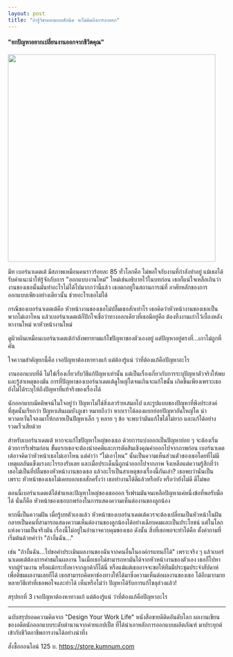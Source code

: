 ```yaml
---
layout: post
title: "ถ้ารู้วิชาออกแบบสักนิด จะไม่คิดถึงการลาออก"
---
```

<h4>"ยกปัญหาอยากเปลี่ยนงานออกจากชีวิตคุณ"</h4>
<img src="https://i.imgur.com/BTnEdxN.jpg" width="480">
<p>มีท เบอร์นาเดตเต้ มีสภาพเหมือนคนราวร้อยละ 85 ทั่วโลกคือ ไม่พอใจกับงานที่กำลังทำอยู่ แม้เธอได้รับคำแนะนำให้รู้จักกับการ "ออกแบบงานใหม่" ใหม่เช่นอธิบายไว้ในบทก่อน เธอก็แน่ใจเหลือเกินว่างานของเธอนั้นมันทำอะไรไม่ได้ไปมากกว่านี้แล้ว เธอตกอยู่ในสถานการณ์ที่ อาศัยหลักของการออกแบบเพียงอย่างเดียวนั้น ช่วยอะไรเธอไม่ได้</p>

<p>กรณีของเบอร์นาเดตเต้คือ หัวหน้างานของเธอไม่ปลื้มเธอสักเท่าไร เธอคิดว่าหัวหน้างานของเธอเป็นพวกไม่เอาไหน แล้วเบอร์นาเดตเต้ก็ปักใจเชื่อว่าทางออกเดียวที่เธอมีอยู่คือ ต้องทิ้งงานเก่าไว้เบื้องหลัง หางานใหม่ หาหัวหน้างานใหม่</p>

<p>ดูผิวเผินเหมือนเบอร์นาเดตเต้กำลังพยายามแก้ไขปัญหาของตัวเองอยู่ แต่ปัญหาอยู่ตรงที่...เกาไม่ถูกที่คัน</p>

<p>ใจความสำคัญยกนี้คือ เจอปัญหาต้องหาทางแก้ แต่ต้องรู้แน่ ว่าที่ต้องแก้คือปัญหาอะไร</p>

<p>งานออกแบบที่ดี ไม่ใช่เรื่องเกี่ยวกับวิธีแก้ปัญหาเท่านั้น แต่เป็นเรื่องเกี่ยวกับการระบุปัญหาตัวจริงให้พบ และรู้สาเหตุของมัน การที่ปัญหาของเบอร์นาเดตเต้ดูใหญ่โตจนเกินจะแก้ไขนั้น เกิดขึ้นเพียงเพราะเธอยังไม่ได้ระบุให้ถึงปัญหาที่แท้จริงของเรื่องได้</p>

<p>นักออกแบบมีคติพจน์ในใจอยู่ว่า ปัญหาไม่ใช่สิ่งเลวร้ายเสมอไป และรูปแบบของปัญหาที่พึงประสงค์ที่สุดนั้นเรียกว่า ปัญหาเส้นผมบังภูเขา หมายถึงว่า หากเราได้ลองแยกย่อยปัญหาอันใหญ่โต น่าหวาดหวั่นใจลงมาให้กลายเป็นปัญหาเล็ก ๆ หลาย ๆ ข้อ จะพบว่ามันแก้ไขได้ไม่ยาก และแก้ได้อย่างรวดเร็วเสียด้วย</p>

<p>สำหรับเบอร์นาเดตเต้ หากจะแก้ไขปัญหาใหญ่ของเธอ ด้วยการแบ่งออกเป็นปัญหาย่อย ๆ จะต้องเริ่มด้วยการรีเฟรมก่อน ขั้นแรกเธอจะต้องนำอคติและการตัดสินเชิงคุณค่าออกไปจากภาพก่อน เบอร์นาเดตเต้อาจคิดว่าหัวหน้าเธอไม่เอาไหน แต่คำว่า “ไม่เอาไหน” นั้นเป็นความเห็นส่วนตัวของเธอโดยที่ไม่มีเหตุผลอันแข็งแรงอะไรรองรับเลย และเมื่อประเด็นนี้ถูกนำออกไปจากภาพ จึงเหลือแต่ความรู้สึกที่ว่า เธอไม่เป็นที่ปลื้มของหัวหน้างานของเธอ แล้วอะไรเป็นสาเหตุของเรื่องนี้กันเล่า? เธอพบว่านั่นเป็นเพราะ หัวหน้าของเธอไม่เคยบอกเธอสักครั้งว่า เธอทำงานได้ดีแล้วหรือยัง หรือว่ายังไม่ดี ดีไม่พอ</p>

<p>ตอนนี้เบอร์นาเดตเต้ได้ชำแหละปัญหาใหญ่ของเธอออก รีเฟรมมันจนเหลือปัญหาแค่หนึ่งข้อที่พอรับมือได้ นั่นก็คือ หัวหน้าของเธอบกพร่องในการแสดงความเห็นต่องานของลูกน้อง</p>

<p>หากนี่เป็นความฝัน เมื่อรู้บทตัวเองแล้ว หัวหน้าของเบอร์นาเดตเต้ควรจะต้องเปลี่ยนเป็นหัวหน้าในฝัน กลายเป็นคนที่สามารถแสดงความเห็นต่องานของลูกน้องได้อย่างเฉียบคมและเป็นประโยชน์ แต่ในโลกแห่งความเป็นจริงมัน เรื่องนี้ไม่อยู่ในอำนาจควบคุมของเธอ ดังนั้น สิ่งที่เธอพอจะทำได้คือ ตั้งคำถามที่เริ่มต้นด้วยคำว่า "ถ้างั้นฉัน..."</p>

<p>เช่น "ถ้างั้นฉัน...ไปขอคำประเมินผลงานของฉันจากคนอื่นในองค์กรแทนก็ได้" เพราะจริง ๆ แล้วเบอร์นาเดตเต้ต้องการคำชมในผลงาน ในเมื่อเธอไม่สามารถหามันได้จากหัวหน้างานของตัวเอง เธอก็ไปหาจากผู้ร่วมงาน หรือแม้กระทั่งหาจากลูกค้าก็ได้นี่ หรือแม้แต่เธออาจจะขอให้ทีมมีประชุมประจำสัปดาห์ เพื่อติชมผลงานเลยก็ได้ เธอสามารถคิดหาช่องทางให้ได้มาซึ่งความเห็นต่อผลงานของเธอ ได้อีกมากมายหลายวิธีเท่าที่เธอพอใจและทำได้ เห็นหรือไม่ว่า ปัญหาได้รับการแก้ไขลุล่วงแล้ว!</p>

<p>สรุปยกที่ 3 เจอปัญหาต้องหาทางแก้ แต่ต้องรู้แน่ ว่าที่ต้องแก้คือปัญหาอะไร</p>
<hr>
<p>ฉบับสรุปยอดความคิดจาก "Design Your Work Life" หนังสือขายดีติดอันดับโลก ผลงานเขียนของอดีตนักออกแบบระดับตำนานจากค่ายแอปเปิ้ล ที่ได้นำเอาหลักการออกแบบผลิตภัณฑ์ มาประยุกต์เข้ากับชีวิตอาชีพการงานได้อย่างน่าทึ่ง </p>

สั่งซื้อออนไลน์ 125 บ. https://store.kumnum.com
